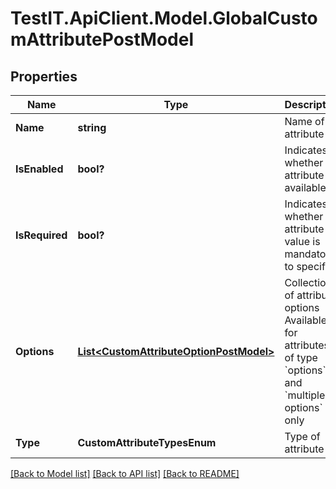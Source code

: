 # TestIT.ApiClient.Model.GlobalCustomAttributePostModel

## Properties

Name | Type | Description | Notes
------------ | ------------- | ------------- | -------------
**Name** | **string** | Name of attribute | 
**IsEnabled** | **bool?** | Indicates whether the attribute is available | [optional] 
**IsRequired** | **bool?** | Indicates whether the attribute value is mandatory to specify | [optional] 
**Options** | [**List&lt;CustomAttributeOptionPostModel&gt;**](CustomAttributeOptionPostModel.md) | Collection of attribute options      Available for attributes of type &#x60;options&#x60; and &#x60;multiple options&#x60; only | [optional] 
**Type** | **CustomAttributeTypesEnum** | Type of attribute | 

[[Back to Model list]](../README.md#documentation-for-models) [[Back to API list]](../README.md#documentation-for-api-endpoints) [[Back to README]](../README.md)

